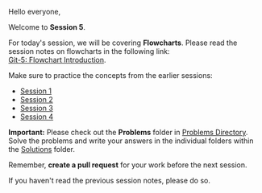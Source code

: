 Hello everyone,

Welcome to **Session 5**.

For today's session, we will be covering **Flowcharts**. Please read the session notes on flowcharts in the following link:  
[Git-5: Flowchart Introduction](https://github.com/rothardo/java-0-to-1/blob/master/Session-5/Flowchart.md).

Make sure to practice the concepts from the earlier sessions:

- [Session 1](https://github.com/rothardo/java-0-to-1/blob/master/Session-1/Instructions.md)
- [Session 2](https://github.com/rothardo/java-0-to-1/blob/master/Session-2/Instructions.md)
- [Session 3](https://github.com/rothardo/java-0-to-1/blob/master/Session-3/Instructions.md)
- [Session 4](https://github.com/rothardo/java-0-to-1/blob/master/Session-4/Instructions.md)

**Important:** Please check out the **Problems** folder in [Problems Directory](https://github.com/rothardo/java-0-to-1/blob/master/Session-5/Problems).  
Solve the problems and write your answers in the individual folders within the [Solutions](https://github.com/rothardo/java-0-to-1/blob/master/Session-5/Solutions) folder.

Remember, **create a pull request** for your work before the next session.

If you haven't read the previous session notes, please do so.
